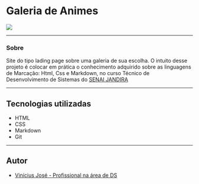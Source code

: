 # Galeria de Animes

![](/img/Captura%20de%20Tela%202024-09-04%20%C3%A0s%2009.58.40.png)

---
### Sobre
Site do tipo lading page sobre uma galeria de sua escolha. O intuito desse projeto é colocar em prática o conhecimento adquirido sobre as linguagens de Marcação: Html, Css e Markdown, no curso Técnico de Desenvolvimento de Sistemas do [SENAI JANDIRA](https://sp.senai.br/unidade/jandira/)

---
## Tecnologias utilizadas
- HTML
- CSS
- Markdown
- Git

---
## Autor

- [Vinícius José - Profissional na área de DS ](https://github.com/Vyneelric)
